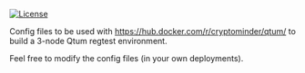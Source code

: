 [![License](https://img.shields.io/github/license/baryon/docker-qtum.svg)](https://github.com/baryon/docker-qtum/blob/master/LICENSE)

Config files to be used with https://hub.docker.com/r/cryptominder/qtum/ to build a 3-node Qtum regtest environment.

Feel free to modify the config files (in your own deployments).
